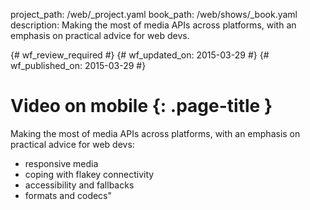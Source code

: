 project_path: /web/_project.yaml
book_path: /web/shows/_book.yaml
description: Making the most of media APIs across platforms, with an emphasis on practical advice for web devs.

{# wf_review_required #}
{# wf_updated_on: 2015-03-29 #}
{# wf_published_on: 2015-03-29 #}

# Video on mobile {: .page-title }

Making the most of media APIs across platforms, with an emphasis on practical advice for web devs:
- responsive media
- coping with flakey connectivity
- accessibility and fallbacks
- formats and codecs"
